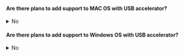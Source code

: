 #### Are there plans to add support to MAC OS with USB accelerator?
<details>
 <summary>No</summary> 
We have no plans to add support to MAC OS. 

If your project does not depends on gstramer pipleline please check this [link](https://github.com/google-coral/project-bodypix/issues/22#issuecomment-933920712) to get the posenet_decoder.dylib and make the code changes accordingly to make it work with MAC OS. 
 
 We would update this query if we are working on adding support to MAC OS.
 
</details>

#### Are there plans to add support to Windows OS with USB accelerator?
<details>
<summary>No</summary> 
No, we don't have any plans to add support to Windows. We would update this query if we are working on adding support to Windows.
</details>
